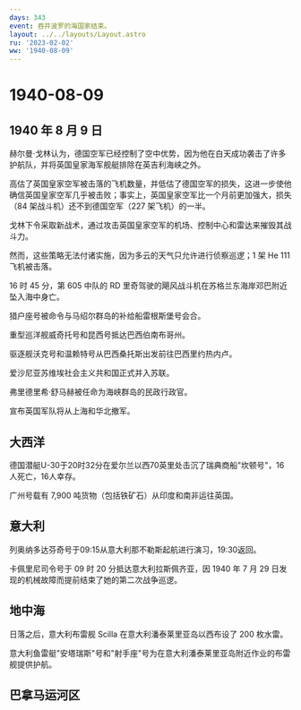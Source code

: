 ```yaml
---
days: 343
event: 吞并波罗的海国家结束。
layout: ../../layouts/Layout.astro
ru: '2023-02-02'
ww: '1940-08-09'
---
```


# 1940-08-09

## 1940 年 8 月 9 日

赫尔曼·戈林认为，德国空军已经控制了空中优势，因为他在白天成功袭击了许多护航队，并将英国皇家海军舰艇排除在英吉利海峡之外。

高估了英国皇家空军被击落的飞机数量，并低估了德国空军的损失，这进一步使他确信英国皇家空军几乎被击败；事实上，英国皇家空军比一个月前更加强大，损失（84
架战斗机）还不到德国空军（227 架飞机）的一半。

戈林下令采取新战术，通过攻击英国皇家空军的机场、控制中心和雷达来摧毁其战斗力。

然而，这些策略无法付诸实施，因为多云的天气只允许进行侦察巡逻；1 架 He
111 飞机被击落。

16 时 45 分，第 605 中队的 RD
里奇驾驶的飓风战斗机在苏格兰东海岸邓巴附近坠入海中身亡。

猎户座号被命令与马绍尔群岛的补给船雷根斯堡号会合。

重型巡洋舰威奇托号和昆西号抵达巴西伯南布哥州。

驱逐舰沃克号和温赖特号从巴西桑托斯出发前往巴西里约热内卢。

爱沙尼亚苏维埃社会主义共和国正式并入苏联。

弗里德里希·舒马赫被任命为海峡群岛的民政行政官。

宣布英国军队将从上海和华北撤军。

## 大西洋

德国潜艇U-30于20时32分在爱尔兰以西70英里处击沉了瑞典商船"坎顿号"，16人死亡，16人幸存。

广州号载有 7,900 吨货物（包括铁矿石）从印度和南非运往英国。

## 意大利

列奥纳多达芬奇号于09:15从意大利那不勒斯起航进行演习，19:30返回。

卡佩里尼司令号于 09 时 20 分抵达意大利拉斯佩齐亚，因 1940 年 7 月 29
日发现的机械故障而提前结束了她的第二次战争巡逻。

## 地中海

日落之后，意大利布雷舰 Scilla 在意大利潘泰莱里亚岛以西布设了 200
枚水雷。

意大利鱼雷艇"安塔瑞斯"号和"射手座"号为在意大利潘泰莱里亚岛附近作业的布雷舰提供护航。

## 巴拿马运河区